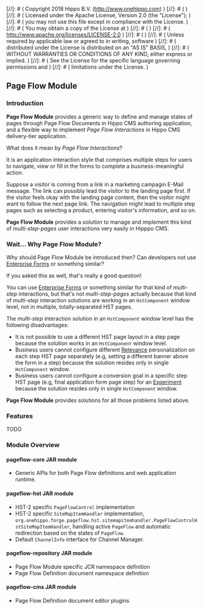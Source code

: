 
[//]: # (  Copyright 2018 Hippo B.V. (http://www.onehippo.com)  )
[//]: # (  )
[//]: # (  Licensed under the Apache License, Version 2.0 (the "License");  )
[//]: # (  you may not use this file except in compliance with the License.  )
[//]: # (  You may obtain a copy of the License at  )
[//]: # (  )
[//]: # (       http://www.apache.org/licenses/LICENSE-2.0  )
[//]: # (  )
[//]: # (  Unless required by applicable law or agreed to in writing, software  )
[//]: # (  distributed under the License is distributed on an "AS IS" BASIS,  )
[//]: # (  WITHOUT WARRANTIES OR CONDITIONS OF ANY KIND, either express or implied.  )
[//]: # (  See the License for the specific language governing permissions and  )
[//]: # (  limitations under the License.  )

## Page Flow Module

### Introduction

**Page Flow Module** provides a generic way to define and manage states of pages through Page Flow Documents
in Hippo CMS authoring application, and a flexible way to implement *Page Flow Interactions* in Hippo CMS delivery-tier
application.

What does it mean by *Page Flow Interactions*?

It is an application interaction style that comprises multiple steps for users to navigate, view or fill in the forms
to complete a business-meaningful action.

Suppose a visitor is coming from a link in a marketing campagin E-Mail message. The link can possibly lead the visitor
to the landing page first. If the visitor feels okay with the landing page content, then the visitor might want to
follow the next page link. The navigation might lead to multiple step pages such as selecting a product, entering
visitor's information, and so on.

**Page Flow Module** provides a *solution* to manage and implement this kind of *multi-step-pages* user interactions
very easily in Hipppo CMS.

### Wait... Why Page Flow Module?

Why should Page Flow Module be introduced then? Can developers not use
[Enterprise Forms](https://www.onehippo.org/library/enterprise/enterprise-features/enterprise-forms/enterprise-forms.html)
or something similar?

If you asked this as well, that's really a good question!

You can use [Enterprise Forms](https://www.onehippo.org/library/enterprise/enterprise-features/enterprise-forms/enterprise-forms.html)
or something similar for that kind of *multi-step* interactions, but that's not *multi-step-pages* actually
because that kind of *multi-step* interaction solutions are working in an <code>HstComponent</code> window level,
not in multiple, totally-separated HST pages.

The *multi-step* interaction solution in an <code>HstComponent</code> window level has the following disadvantages:

- It is not possible to use a different HST page layout in a step page because the solution works in an <code>HstComponent</code> window level.
- Business users cannot configure different
[Relevance](https://www.onehippo.org/library/enterprise/enterprise-features/targeting/targeting.html)
personalization on each step HST page separately (e.g, setting a different banner above the form in a step)
because the solution resides only in single <code>HstComponent</code> window.
- Business users cannot configure a conversion goal in a specific step HST page (e.g, final application form page step)
for an [Experiment](https://www.onehippo.org/library/end-user-manual/experiments/experiments.html)
because the solution resides only in single <code>HstComponent</code> window.

**Page Flow Module** provides solutions for all those problems listed above.

### Features

TODO

### Module Overview

#### **pageflow-core** JAR module

- Generic APIs for both Page Flow definitions and web application runtime.

#### **pageflow-hst** JAR module

- HST-2 specific <code>PageFlowControl</code> implementation
- HST-2 specific <code>SiteMapItemHandler</code> implementation,
<code>org.onehippo.forge.pageflow.hst.sitemapitemhandler.PageFlowControlHstSiteMapItemHandler</code>,
handling active <code>PageFlow</code> and automatic redirection based on the states of <code>PageFlow</code>.
- Default <code>ChannelInfo</code> interface for Channel Manager.

#### **pageflow-repository** JAR module

- Page Flow Module specific JCR namespace definition
- Page Flow Definition document namespace definition

#### **pageflow-cms** JAR module

- Page Flow Definition document editor plugins
